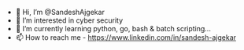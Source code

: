 - 👋 Hi, I’m @SandeshAjgekar
- 👀 I’m interested in cyber security
- 🌱 I’m currently learning python, go, bash & batch scripting...
- 📫 How to reach me - https://www.linkedin.com/in/sandesh-ajgekar

<!---
SandeshAjgekar/SandeshAjgekar is a ✨ special ✨ repository because its `README.md` (this file) appears on your GitHub profile.
You can click the Preview link to take a look at your changes.
--->
